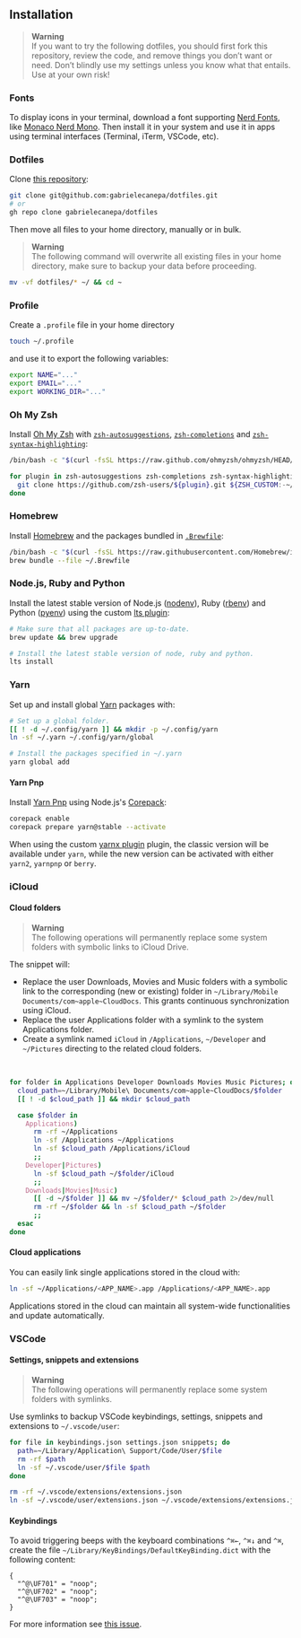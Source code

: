 ## Installation

> **Warning**  
> If you want to try the following dotfiles, you should first fork this repository, review the code, and remove things you don’t want or need. Don’t blindly use my settings unless you know what that entails. 
> Use at your own risk!

### Fonts
    
   To display icons in your terminal, download a font supporting [Nerd Fonts](https://nerdfonts.com), like [Monaco Nerd Mono](https://github.com/Karmenzind/monaco-nerd-fonts/blob/master/fonts/Monaco%20Nerd%20Font%20Complete%20Mono.ttf?raw=true). Then install it in your system and use it in apps using terminal interfaces (Terminal, iTerm, VSCode, etc).

### Dotfiles

Clone [this repository](https://github.com/gabrielecanepa/dotfiles):

```sh
git clone git@github.com:gabrielecanepa/dotfiles.git
# or
gh repo clone gabrielecanepa/dotfiles
```

Then move all files to your home directory, manually or in bulk.

> **Warning**  
> The following command will overwrite all existing files in your home directory, make sure to backup your data before proceeding.

```sh
mv -vf dotfiles/* ~/ && cd ~
```

### Profile

Create a `.profile` file in your home directory

```sh
touch ~/.profile
```

and use it to export the following variables:

```sh
export NAME="..."
export EMAIL="..."
export WORKING_DIR="..."
```

### Oh My Zsh

Install [Oh My Zsh](https://ohmyz.sh) with [`zsh-autosuggestions`](https://github.com/zsh-users/zsh-autosuggestions), [`zsh-completions`](https://github.com/zsh-users/zsh-completions) and [`zsh-syntax-highlighting`](https://github.com/zsh-users/zsh-syntax-highlighting):

```sh
/bin/bash -c "$(curl -fsSL https://raw.github.com/ohmyzsh/ohmyzsh/HEAD/tools/install.sh)"

for plugin in zsh-autosuggestions zsh-completions zsh-syntax-highlighting; do
  git clone https://github.com/zsh-users/${plugin}.git ${ZSH_CUSTOM:-~/.oh-my-zsh/custom}/plugins/${plugin}
done
```

### Homebrew

Install [Homebrew](https://brew.sh) and the packages bundled in [`.Brewfile`](https://github.com/gabrielecanepa/dotfiles/blob/dotfiles/.Brewfile):

```sh
/bin/bash -c "$(curl -fsSL https://raw.githubusercontent.com/Homebrew/install/HEAD/install.sh)"
brew bundle --file ~/.Brewfile
```

### Node.js, Ruby and Python

Install the latest stable version of Node.js ([nodenv](https://github.com/nodenv/nodenv)), Ruby ([rbenv](https://github.com/rbenv/rbenv)) and Python ([pyenv](https://github.com/pyenv/pyenv)) using the custom [lts plugin](https://github.com/gabrielecanepa/dotfiles/blob/dotfiles/.zsh/plugins/lts/lts.plugin.zsh):

```sh
# Make sure that all packages are up-to-date.
brew update && brew upgrade

# Install the latest stable version of node, ruby and python.
lts install
```

### Yarn

Set up and install global [Yarn](https://classic.yarnpkg.com) packages with:

```sh
# Set up a global folder.
[[ ! -d ~/.config/yarn ]] && mkdir -p ~/.config/yarn
ln -sf ~/.yarn ~/.config/yarn/global

# Install the packages specified in ~/.yarn
yarn global add
```

#### Yarn Pnp

Install [Yarn Pnp](https://yarnpkg.com/features/pnp) using Node.js's [Corepack](https://nodejs.org/api/corepack):

```sh
corepack enable
corepack prepare yarn@stable --activate
```

When using the custom [yarnx plugin](../.zsh/plugins/yarnx/yarnx.plugin.zsh) plugin, the classic version will be available under `yarn`, while the new version can be activated with either `yarn2`, `yarnpnp` or `berry`.

### iCloud

#### Cloud folders

> **Warning**  
> The following operations will permanently replace some system folders with symbolic links to iCloud Drive.

The snippet will:
- Replace the user Downloads, Movies and Music folders with a symbolic link to the corresponding (new or existing) folder in `~/Library/Mobile Documents/com~apple~CloudDocs`. This grants continuous synchronization using iCloud.
- Replace the user Applications folder with a symlink to the system Applications folder.
- Create a symlink named `iCloud` in `/Applications`, `~/Developer` and `~/Pictures` directing to the related cloud folders.

<br>

```sh
for folder in Applications Developer Downloads Movies Music Pictures; do
  cloud_path=~/Library/Mobile\ Documents/com~apple~CloudDocs/$folder
  [[ ! -d $cloud_path ]] && mkdir $cloud_path

  case $folder in
    Applications)
      rm -rf ~/Applications 
      ln -sf /Applications ~/Applications
      ln -sf $cloud_path /Applications/iCloud
      ;;
    Developer|Pictures)
      ln -sf $cloud_path ~/$folder/iCloud
      ;;
    Downloads|Movies|Music)
      [[ -d ~/$folder ]] && mv ~/$folder/* $cloud_path 2>/dev/null
      rm -rf ~/$folder && ln -sf $cloud_path ~/$folder
      ;;
  esac
done
```

#### Cloud applications

You can easily link single applications stored in the cloud with:

```sh
ln -sf ~/Applications/<APP_NAME>.app /Applications/<APP_NAME>.app
``` 

Applications stored in the cloud can maintain all system-wide functionalities and update automatically.

### VSCode

#### Settings, snippets and extensions

> **Warning**  
> The following operations will permanently replace some system folders with symlinks.

Use symlinks to backup VSCode keybindings, settings, snippets and extensions to `~/.vscode/user`:

```sh
for file in keybindings.json settings.json snippets; do
  path=~/Library/Application\ Support/Code/User/$file
  rm -rf $path
  ln -sf ~/.vscode/user/$file $path
done

rm -rf ~/.vscode/extensions/extensions.json
ln -sf ~/.vscode/user/extensions.json ~/.vscode/extensions/extensions.json
```

#### Keybindings

To avoid triggering beeps with the keyboard combinations `^⌘←`, `^⌘↓` and `^⌘`, create the file `~/Library/KeyBindings/DefaultKeyBinding.dict` with the following content:

```
{
  "^@\UF701" = "noop";
  "^@\UF702" = "noop";
  "^@\UF703" = "noop";
}
```

For more information see [this issue](https://github.com/electron/electron/issues/2617#issuecomment-571447707).
